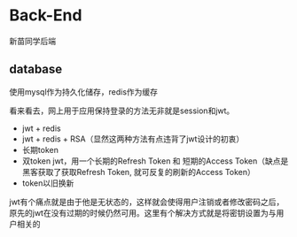 # Back-End
新苗同学后端

## database 
使用mysql作为持久化储存，redis作为缓存

看来看去，网上用于应用保持登录的方法无非就是session和jwt。
- jwt + redis
- jwt + redis + RSA（显然这两种方法有点违背了jwt设计的初衷）
- 长期token
- 双token jwt，用一个长期的Refresh Token 和 短期的Access Token（缺点是黑客获取了获取Refresh Token, 就可反复的刷新的Access Token）
- token以旧换新

jwt有个痛点就是由于他是无状态的，这样就会使得用户注销或者修改密码之后，原先的jwt在没有过期的时候仍然可用。这里有个解决方式就是将密钥设置为与用户相关的
